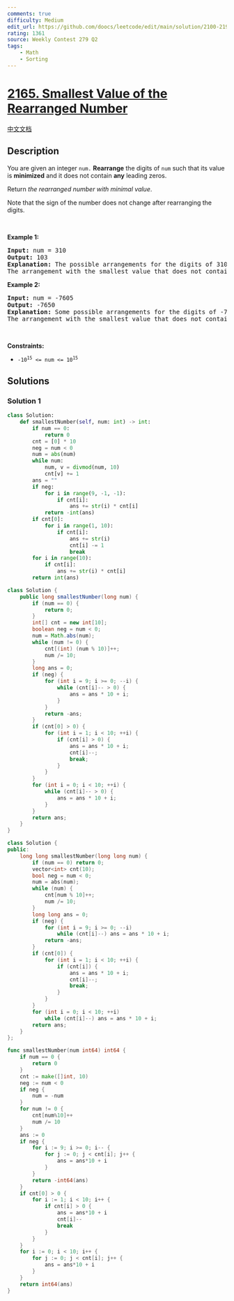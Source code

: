 ```yaml
---
comments: true
difficulty: Medium
edit_url: https://github.com/doocs/leetcode/edit/main/solution/2100-2199/2165.Smallest%20Value%20of%20the%20Rearranged%20Number/README_EN.md
rating: 1361
source: Weekly Contest 279 Q2
tags:
    - Math
    - Sorting
---
```


<!-- problem:start -->

# [2165. Smallest Value of the Rearranged Number](https://leetcode.com/problems/smallest-value-of-the-rearranged-number)

[中文文档](/solution/2100-2199/2165.Smallest%20Value%20of%20the%20Rearranged%20Number/README.md)

## Description

<p>You are given an integer <code>num.</code> <strong>Rearrange</strong> the digits of <code>num</code> such that its value is <strong>minimized</strong> and it does not contain <strong>any</strong> leading zeros.</p>

<p>Return <em>the rearranged number with minimal value</em>.</p>

<p>Note that the sign of the number does not change after rearranging the digits.</p>

<p>&nbsp;</p>
<p><strong class="example">Example 1:</strong></p>

<pre>
<strong>Input:</strong> num = 310
<strong>Output:</strong> 103
<strong>Explanation:</strong> The possible arrangements for the digits of 310 are 013, 031, 103, 130, 301, 310. 
The arrangement with the smallest value that does not contain any leading zeros is 103.
</pre>

<p><strong class="example">Example 2:</strong></p>

<pre>
<strong>Input:</strong> num = -7605
<strong>Output:</strong> -7650
<strong>Explanation:</strong> Some possible arrangements for the digits of -7605 are -7650, -6705, -5076, -0567.
The arrangement with the smallest value that does not contain any leading zeros is -7650.
</pre>

<p>&nbsp;</p>
<p><strong>Constraints:</strong></p>

<ul>
	<li><code>-10<sup>15</sup> &lt;= num &lt;= 10<sup>15</sup></code></li>
</ul>

## Solutions

<!-- solution:start -->

### Solution 1

<!-- tabs:start -->

```python
class Solution:
    def smallestNumber(self, num: int) -> int:
        if num == 0:
            return 0
        cnt = [0] * 10
        neg = num < 0
        num = abs(num)
        while num:
            num, v = divmod(num, 10)
            cnt[v] += 1
        ans = ""
        if neg:
            for i in range(9, -1, -1):
                if cnt[i]:
                    ans += str(i) * cnt[i]
            return -int(ans)
        if cnt[0]:
            for i in range(1, 10):
                if cnt[i]:
                    ans += str(i)
                    cnt[i] -= 1
                    break
        for i in range(10):
            if cnt[i]:
                ans += str(i) * cnt[i]
        return int(ans)
```

```java
class Solution {
    public long smallestNumber(long num) {
        if (num == 0) {
            return 0;
        }
        int[] cnt = new int[10];
        boolean neg = num < 0;
        num = Math.abs(num);
        while (num != 0) {
            cnt[(int) (num % 10)]++;
            num /= 10;
        }
        long ans = 0;
        if (neg) {
            for (int i = 9; i >= 0; --i) {
                while (cnt[i]-- > 0) {
                    ans = ans * 10 + i;
                }
            }
            return -ans;
        }
        if (cnt[0] > 0) {
            for (int i = 1; i < 10; ++i) {
                if (cnt[i] > 0) {
                    ans = ans * 10 + i;
                    cnt[i]--;
                    break;
                }
            }
        }
        for (int i = 0; i < 10; ++i) {
            while (cnt[i]-- > 0) {
                ans = ans * 10 + i;
            }
        }
        return ans;
    }
}
```

```cpp
class Solution {
public:
    long long smallestNumber(long long num) {
        if (num == 0) return 0;
        vector<int> cnt(10);
        bool neg = num < 0;
        num = abs(num);
        while (num) {
            cnt[num % 10]++;
            num /= 10;
        }
        long long ans = 0;
        if (neg) {
            for (int i = 9; i >= 0; --i)
                while (cnt[i]--) ans = ans * 10 + i;
            return -ans;
        }
        if (cnt[0]) {
            for (int i = 1; i < 10; ++i) {
                if (cnt[i]) {
                    ans = ans * 10 + i;
                    cnt[i]--;
                    break;
                }
            }
        }
        for (int i = 0; i < 10; ++i)
            while (cnt[i]--) ans = ans * 10 + i;
        return ans;
    }
};
```

```go
func smallestNumber(num int64) int64 {
	if num == 0 {
		return 0
	}
	cnt := make([]int, 10)
	neg := num < 0
	if neg {
		num = -num
	}
	for num != 0 {
		cnt[num%10]++
		num /= 10
	}
	ans := 0
	if neg {
		for i := 9; i >= 0; i-- {
			for j := 0; j < cnt[i]; j++ {
				ans = ans*10 + i
			}
		}
		return -int64(ans)
	}
	if cnt[0] > 0 {
		for i := 1; i < 10; i++ {
			if cnt[i] > 0 {
				ans = ans*10 + i
				cnt[i]--
				break
			}
		}
	}
	for i := 0; i < 10; i++ {
		for j := 0; j < cnt[i]; j++ {
			ans = ans*10 + i
		}
	}
	return int64(ans)
}
```

<!-- tabs:end -->

<!-- solution:end -->

<!-- problem:end -->
